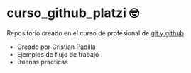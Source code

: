 # curso_github_platzi 🤓
Repositorio creado en el curso de profesional de [git y github](https://platzi.com/cursos/git-github/ "git y github")

* Creado por Cristian Padilla 
* Ejemplos de flujo de trabajo
* Buenas practicas
